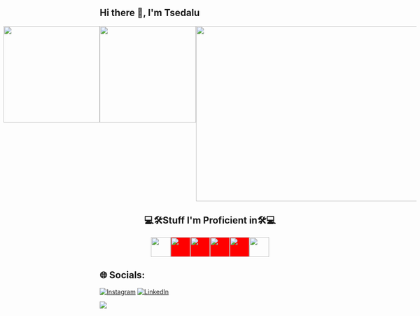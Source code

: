 ## Hi there 👋, I'm Tsedalu
<div class="Stats" style="display: flex; justify-content: center;gap=0.5%;">
   <img src="https://github-readme-stats.vercel.app/api?username=TsedexAshu08&show_icons=true&theme=dracula&"  height=220px >
  <img src="https://github-readme-stats.vercel.app/api/top-langs/?username=TsedexAshu08&layout=donut&theme=dracula&https://github.com/TsedexAshu08/github-readme-stats)" height=220px>
   <img src="https://github-readme-streak-stats.herokuapp.com/?user=TsedexAshu08&theme=dark&hide_border=true&theme=chartreuse-dark" width=900px height=400px>
</br>
</div>

<h2 align="center">💻🛠️Stuff I'm Proficient in🛠️💻</h2>

<div align="center">

<p style="display: flex; justify-content: center;">
  <img height="45rem" width="45rem" src="https://img.shields.io/badge/c%23-%23239120.svg?style=for-the-badge&logo=csharp&logoColor=white" />
  <img height="45rem" width="45rem" style="background-color:red;" src="https://img.shields.io/badge/c++-%2300599C.svg?style=for-the-badge&logo=c%2B%2B&logoColor=white" />
  <img height="45rem" width="45rem" style="background-color:red;" src="https://img.shields.io/badge/javascript-%23323330.svg?style=for-the-badge&logo=javascript&logoColor=%23F7DF1E" />
  <img height="45rem" width="45rem" style="background-color:red;" src="https://github.com/NixOS.png?size=40&https://img.shields.io/badge/java-%23ED8B00.svg?style=for-the-badge&logo=openjdk&logoColor=white" />
  <img height="45rem" width="45rem" style="background-color:red;" src="https://img.shields.io/badge/html5-%23E34F26.svg?style=for-the-badge&logo=html5&logoColor=white" />
  <img height="45rem" width="45rem" src="https://img.shields.io/badge/php-%23777BB4.svg?style=for-the-badge&logo=php&logoColor=white" />
</div>

## 🌐 Socials:
[![Instagram](https://img.shields.io/badge/Instagram-%23E4405F.svg?logo=Instagram&logoColor=white)](https://instagram.com/TsedaluAshenafi) [![LinkedIn](https://img.shields.io/badge/LinkedIn-%230077B5.svg?logo=linkedin&logoColor=white)](https://linkedin.com/in/tsedalu-ashenafi-6a9a71201)


<img src="https://visitcount.itsvg.in/api?id=TsedexAshu08&icon=5&color=0">

